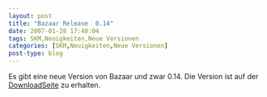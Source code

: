```yaml
---
layout: post
title: "Bazaar Release  0.14"
date: 2007-01-28 17:40:04
tags: SKM,Neuigkeiten,Neue Versionen
categories: [SKM,Neuigkeiten,Neue Versionen]
post-type: blog
---
```

Es gibt eine neue Version von Bazaar und zwar 0.14. Die Version ist auf der [DownloadSeite](http://bazaar-vcs.org/Download) zu erhalten.

